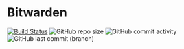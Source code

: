 # Bitwarden

[![Build Status](https://drone.theautomation.nl/api/badges/theautomation/bitwarden/status.svg?ref=refs/heads/main)](https://drone.theautomation.nl/theautomation/bitwarden)
![GitHub repo size](https://img.shields.io/github/repo-size/theautomation/bitwarden?logo=Github)
![GitHub commit activity](https://img.shields.io/github/commit-activity/y/theautomation/bitwarden?logo=github)
![GitHub last commit (branch)](https://img.shields.io/github/last-commit/theautomation/bitwarden/main?logo=github)
